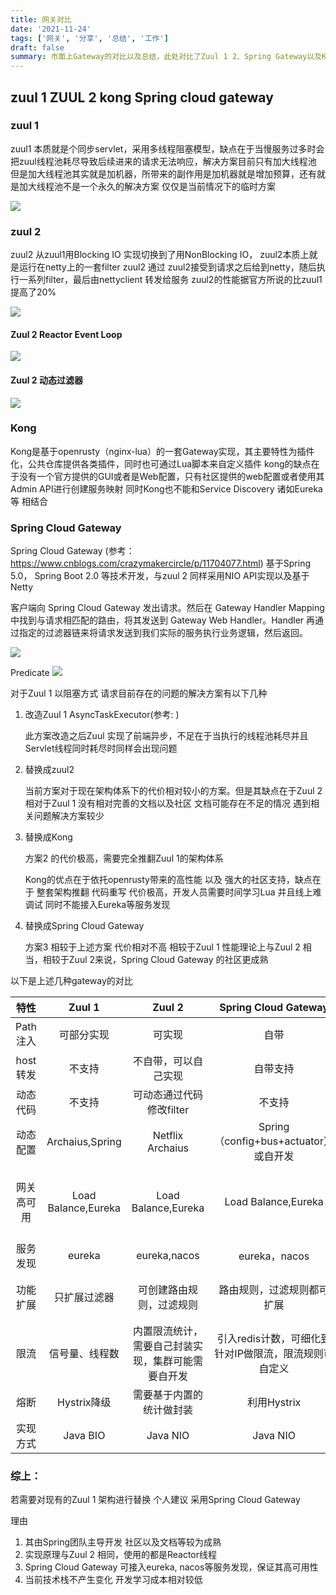 ```yaml
---
title: 网关对比
date: '2021-11-24'
tags: ['网关', '分享', '总结', '工作']
draft: false
summary: 市面上Gateway的对比以及总结，此处对比了Zuul 1 2、Spring Gateway以及Kong
---
```




## zuul 1  ZUUL 2  kong  Spring cloud gateway

### zuul 1
zuul1 本质就是个同步servlet，采用多线程阻塞模型，缺点在于当慢服务过多时会把zuul线程池耗尽导致后续进来的请求无法响应，解决方案目前只有加大线程池
但是加大线程池其实就是加机器，所带来的副作用是加机器就是增加预算，还有就是加大线程池不是一个永久的解决方案 仅仅是当前情况下的临时方案

![](https://mmbiz.qpic.cn/mmbiz_png/7xEgl6ic8qHSibfzCNOh7cIEwtUJj9AawVb1iaVxKMxHsicI5DYBSiac2WqPjRdoB8tvXwaxiapicdnJ1UNh8pHd7DH8g/640?wx_fmt=png&tp=webp&wxfrom=5&wx_lazy=1&wx_co=1)


### zuul 2
zuul2 从zuul1用Blocking IO 实现切换到了用NonBlocking IO， zuul2本质上就是运行在netty上的一套filter
zuul2 通过
zuul2接受到请求之后给到netty，随后执行一系列filter，最后由nettyclient 转发给服务
zuul2的性能据官方所说的比zuul1提高了20%

![](https://img-blog.csdnimg.cn/20200403161310920.png?x-oss-process=image/watermark,type_ZmFuZ3poZW5naGVpdGk,shadow_10,text_aHR0cHM6Ly9ibG9nLmNzZG4ubmV0L3llamluZ3RhbzcwMw==,size_16,color_FFFFFF,t_70)


#### Zuul 2 Reactor Event Loop
![](https://mmbiz.qpic.cn/mmbiz_png/7xEgl6ic8qHSibfzCNOh7cIEwtUJj9AawVN4cWGXokQhyyTxG8ZxrCXD1KxjiaYo1MIYHxlU6ibIsPicD6a8UNXiaLHg/640?wx_fmt=png&tp=webp&wxfrom=5&wx_lazy=1&wx_co=1)


#### Zuul 2 动态过滤器
![](https://img-blog.csdnimg.cn/2020040316145521.png?x-oss-process=image/watermark,type_ZmFuZ3poZW5naGVpdGk,shadow_10,text_aHR0cHM6Ly9ibG9nLmNzZG4ubmV0L3llamluZ3RhbzcwMw==,size_16,color_FFFFFF,t_70)

### Kong
Kong是基于openrusty（nginx-lua）的一套Gateway实现，其主要特性为插件化，公共仓库提供各类插件，同时也可通过Lua脚本来自定义插件
kong的缺点在于没有一个官方提供的GUI或者是Web配置，只有社区提供的web配置或者使用其Admin API进行创建服务映射
同时Kong也不能和Service Discovery 诸如Eureka等 相结合 

### Spring Cloud Gateway
Spring Cloud Gateway (参考：https://www.cnblogs.com/crazymakercircle/p/11704077.html) 基于Spring 5.0， Spring Boot 2.0 等技术开发，与zuul 2 同样采用NIO API实现以及基于Netty

客户端向 Spring Cloud Gateway 发出请求。然后在 Gateway Handler Mapping 中找到与请求相匹配的路由，将其发送到 Gateway Web Handler。Handler 再通过指定的过滤器链来将请求发送到我们实际的服务执行业务逻辑，然后返回。

![](https://upload-images.jianshu.io/upload_images/19816137-dad0e43fc31f4536?imageMogr2/auto-orient/strip%7CimageView2/2/w/1240)


Predicate
![](https://upload-images.jianshu.io/upload_images/19816137-bb046dbf19bee1b4.gif?imageMogr2/auto-orient/strip)


对于Zuul 1 以阻塞方式 请求目前存在的问题的解决方案有以下几种

1. 改造Zuul 1 AsyncTaskExecutor(参考: )

    此方案改造之后Zuul 实现了前端异步，不足在于当执行的线程池耗尽并且Servlet线程同时耗尽时同样会出现问题

2. 替换成zuul2

    当前方案对于现在架构体系下的代价相对较小的方案。但是其缺点在于Zuul 2 相对于Zuul 1 没有相对完善的文档以及社区 文档可能存在不足的情况 遇到相关问题解决方案较少

3. 替换成Kong

    方案2 的代价极高，需要完全推翻Zuul 1的架构体系

    Kong的优点在于依托openrusty带来的高性能 以及 强大的社区支持，缺点在于 整套架构推翻 代码重写 代价极高，开发人员需要时间学习Lua 并且线上难调试 同时不能接入Eureka等服务发现

4. 替换成Spring Cloud Gateway

    方案3 相较于上述方案 代价相对不高 相较于Zuul 1 性能理论上与Zuul 2 相当，相较于Zuul 2来说，Spring Cloud Gateway 的社区更成熟

以下是上述几种gateway的对比

| 特性 |   Zuul 1   | Zuul 2 | Spring Cloud Gateway | Kong
|:---:|:---:|:---:|:---:|:---:|
|Path注入|可部分实现|可实现|自带|需要自行开发
|host转发|不支持|不自带，可以自己实现|自带支持|自带支持
|动态代码|不支持|可动态通过代码修改filter|不支持|支持
|动态配置|Archaius,Spring|Netflix Archaius|Spring（config+bus+actuator）或自开发|支持
|网关高可用| Load Balance,Eureka|Load Balance,Eureka|Load Balance,Eureka| Kong Cluster + 数据库高可用
|服务发现|eureka|eureka,nacos|eureka，nacos|不支持
|功能扩展|只扩展过滤器|可创建路由规则，过滤规则|路由规则，过滤规则都可扩展 | 可通过插件做扩展
|限流|信号量、线程数|内置限流统计，需要自己封装实现，集群可能需要自开发|引入redis计数，可细化到针对IP做限流，限流规则可自定义|插件支持
|熔断|Hystrix降级|需要基于内置的统计做封装|利用Hystrix|插件支持
|实现方式|Java BIO|Java NIO|Java NIO|Nginx|

### 综上：
若需要对现有的Zuul 1 架构进行替换 个人建议 采用Spring Cloud Gateway

理由

1. 其由Spring团队主导开发 社区以及文档等较为成熟 
2. 实现原理与Zuul 2 相同，使用的都是Reactor线程
3. Spring Cloud Gateway 可接入eureka, nacos等服务发现，保证其高可用性
4. 当前技术栈不产生变化 开发学习成本相对较低
